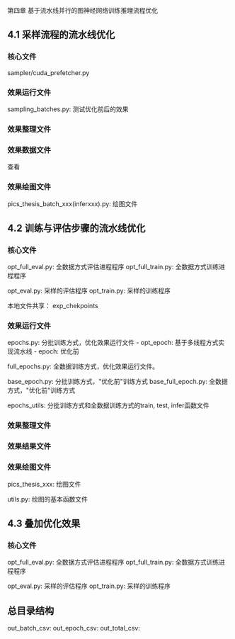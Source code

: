 第四章 基于流水线并行的图神经网络训练推理流程优化

## 4.1 采样流程的流水线优化

### 核心文件

sampler/cuda_prefetcher.py

### 效果运行文件

sampling_batches.py: 测试优化前后的效果

### 效果整理文件

### 效果数据文件
查看

### 效果绘图文件
pics_thesis_batch_xxx(inferxxx).py: 绘图文件


## 4.2 训练与评估步骤的流水线优化

### 核心文件

opt_full_eval.py: 全数据方式评估进程程序
opt_full_train.py: 全数据方式训练进程程序

opt_eval.py: 采样的评估程序
opt_train.py: 采样的训练程序

本地文件共享：
exp_chekpoints

### 效果运行文件

epochs.py: 分批训练方式，优化效果运行文件
    - opt_epoch: 基于多线程方式实现流水线
    - epoch: 优化前

full_epochs.py: 全数据训练方式，优化效果运行文件。


base_epoch.py: 分批训练方式，"优化前"训练方式
base_full_epoch.py: 全数据方式，"优化前"训练方式

epochs_utils: 分批训练方式和全数据训练方式的train, test, infer函数文件

### 效果整理文件

### 效果结果文件


### 效果绘图文件

pics_thesis_xxx: 绘图文件

utils.py: 绘图的基本函数文件

## 4.3 叠加优化效果

### 核心文件

opt_full_eval.py: 全数据方式评估进程程序
opt_full_train.py: 全数据方式训练进程程序

opt_eval.py: 采样的评估程序
opt_train.py: 采样的训练程序


## 总目录结构

out_batch_csv:
out_epoch_csv:
out_total_csv: